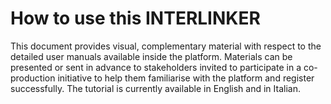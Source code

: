 # How to use this INTERLINKER
 This document provides visual, complementary material with respect to the detailed user manuals available inside the platform. 
 Materials can be presented or sent in advance to stakeholders invited to participate in a co-production initiative to help them familiarise with the platform and register successfully. The tutorial is currently available in English and in Italian.

